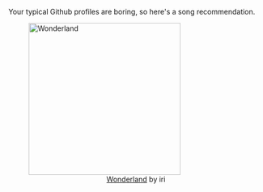 Your typical Github profiles are boring, so here's a song recommendation.
<figure><img width="300" height="300" src="https://i.scdn.co/image/ab67616d0000b273637f66657f614deebad784ef" alt="Wonderland" /><figcaption align="center"><a href="https://open.spotify.com/track/3DMz5XiVasCKSHXgYrSc9i" target="_blank">Wonderland</a> by iri</figcaption></figure>
